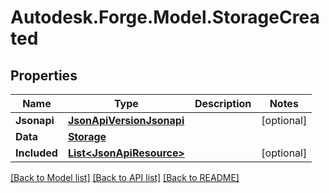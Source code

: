 # Autodesk.Forge.Model.StorageCreated
## Properties

Name | Type | Description | Notes
------------ | ------------- | ------------- | -------------
**Jsonapi** | [**JsonApiVersionJsonapi**](JsonApiVersionJsonapi.md) |  | [optional] 
**Data** | [**Storage**](Storage.md) |  | 
**Included** | [**List&lt;JsonApiResource&gt;**](JsonApiResource.md) |  | [optional] 

[[Back to Model list]](../README.md#documentation-for-models) [[Back to API list]](../README.md#documentation-for-api-endpoints) [[Back to README]](../README.md)

